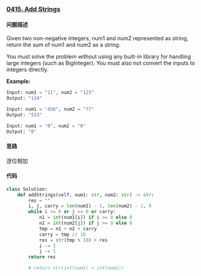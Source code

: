 ### [0415. Add Strings](https://leetcode-cn.com/problems/add-strings/)

#### 问题描述
Given two non-negative integers, num1 and num2 represented as string, return the sum of num1 and num2 as a string.

You must solve the problem without using any built-in library for handling large integers (such as BigInteger). You must also not convert the inputs to integers directly.

**Example:**
```python
Input: num1 = "11", num2 = "123"
Output: "134"
```
```python
Input: num1 = "456", num2 = "77"
Output: "533"
```
```python
Input: num1 = "0", num2 = "0"
Output: "0"
```

#### 思路
逐位相加

#### 代码

```python
class Solution:
    def addStrings(self, num1: str, num2: str) -> str:
        res = ""
        i, j, carry = len(num1) - 1, len(num2) - 1, 0
        while i >= 0 or j >= 0 or carry:
            n1 = int(num1[i]) if i >= 0 else 0
            n2 = int(num2[j]) if j >= 0 else 0
            tmp = n1 + n2 + carry
            carry = tmp // 10
            res = str(tmp % 10) + res
            i -= 1
            j -= 1
        return res

        # return str(int(num1) + int(num2))
```